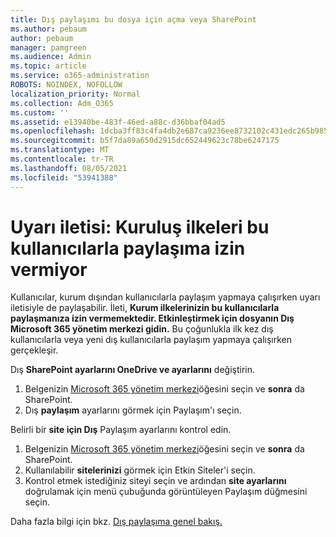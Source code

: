 ```yaml
---
title: Dış paylaşımı bu dosya için açma veya SharePoint
ms.author: pebaum
author: pebaum
manager: pamgreen
ms.audience: Admin
ms.topic: article
ms.service: o365-administration
ROBOTS: NOINDEX, NOFOLLOW
localization_priority: Normal
ms.collection: Adm_O365
ms.custom: ''
ms.assetid: e13940be-483f-46ed-a88c-d36bbaf04ad5
ms.openlocfilehash: 1dcba3ff83c4fa4db2e687ca9236ee8732102c431edc265b9856c94c126708d9
ms.sourcegitcommit: b5f7da89a650d2915dc652449623c78be6247175
ms.translationtype: MT
ms.contentlocale: tr-TR
ms.lasthandoff: 08/05/2021
ms.locfileid: "53941388"
---
```

# <a name="warning-message-your-organizations-policies-dont-allow-you-to-share-with-these-users"></a>Uyarı iletisi: Kuruluş ilkeleri bu kullanıcılarla paylaşıma izin vermiyor

Kullanıcılar, kurum dışından kullanıcılarla paylaşım yapmaya çalışırken uyarı iletisiyle de paylaşabilir. İleti, **Kurum ilkelerinizin bu kullanıcılarla paylaşmanıza izin vermemektedir. Etkinleştirmek için dosyanın Dış Microsoft 365 yönetim merkezi gidin.** Bu çoğunlukla ilk kez dış kullanıcılarla veya yeni dış kullanıcılarla paylaşım yapmaya çalışırken gerçekleşir.

Dış **SharePoint ayarlarını OneDrive ve ayarlarını** değiştirin.

1. Belgenizin [Microsoft 365 yönetim merkezi](https://admin.microsoft.com/AdminPortal/Home#/homepage">https://admin.microsoft.com/)öğesini seçin ve **sonra** da SharePoint.
3. Dış **paylaşım** ayarlarını görmek için Paylaşım'ı seçin.

Belirli bir **site için Dış** Paylaşım ayarlarını kontrol edin.

1. Belgenizin [Microsoft 365 yönetim merkezi](https://admin.microsoft.com/AdminPortal/Home#/homepage">https://admin.microsoft.com/)öğesini seçin ve **sonra** da SharePoint.
2. Kullanılabilir **sitelerinizi** görmek için Etkin Siteler'i seçin.
3. Kontrol etmek istediğiniz siteyi seçin ve ardından **site ayarlarını** doğrulamak için menü çubuğunda görüntüleyen Paylaşım düğmesini seçin.

Daha fazla bilgi için bkz. [Dış paylaşıma genel bakış.](https://docs.microsoft.com/sharepoint/external-sharing-overview)